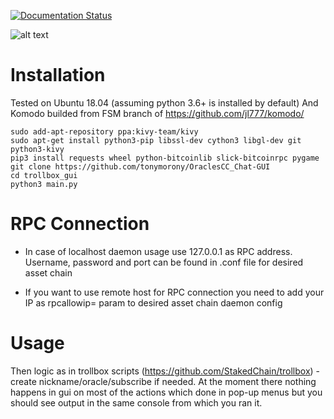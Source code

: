 [![Documentation Status](https://readthedocs.org/projects/trollbox-gui/badge/?version=latest)](https://trollbox-gui.readthedocs.io/en/latest/?badge=latest)

![alt text](https://i.imgur.com/uamsC8q.png)

# Installation 

Tested on Ubuntu 18.04 (assuming python 3.6+ is installed by default)
And Komodo builded from FSM branch of https://github.com/jl777/komodo/

```
sudo add-apt-repository ppa:kivy-team/kivy
sudo apt-get install python3-pip libssl-dev cython3 libgl-dev git python3-kivy
pip3 install requests wheel python-bitcoinlib slick-bitcoinrpc pygame
git clone https://github.com/tonymorony/OraclesCC_Chat-GUI
cd trollbox_gui
python3 main.py
```

# RPC Connection

* In case of localhost daemon usage use 127.0.0.1 as RPC address. Username, password and port can be found in .conf file for desired asset chain

* If you want to use remote host for RPC connection you need to add your IP as rpcallowip= param to desired asset chain daemon config


# Usage 

Then logic as in trollbox scripts (https://github.com/StakedChain/trollbox) - create nickname/oracle/subscribe if needed. 
At the moment there nothing happens in gui on most of the actions which done in pop-up menus but you should see output in the same console from which you ran it.
